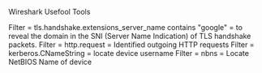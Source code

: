 Wireshark Usefool Tools

Filter = tls.handshake.extensions_server_name contains "google" = to reveal the domain in the SNI (Server Name Indication) of TLS handshake packets.
Filter = http.request = Identified outgoing HTTP requests
Filter = kerberos.CNameString = locate device username
Filter = nbns = Locate NetBIOS Name of device
